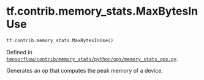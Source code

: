 <div itemscope itemtype="http://developers.google.com/ReferenceObject">
<meta itemprop="name" content="tf.contrib.memory_stats.MaxBytesInUse" />
<meta itemprop="path" content="Stable" />
</div>

# tf.contrib.memory_stats.MaxBytesInUse

``` python
tf.contrib.memory_stats.MaxBytesInUse()
```



Defined in [`tensorflow/contrib/memory_stats/python/ops/memory_stats_ops.py`](/code/stable/tensorflow/contrib/memory_stats/python/ops/memory_stats_ops.py).

Generates an op that computes the peak memory of a device.